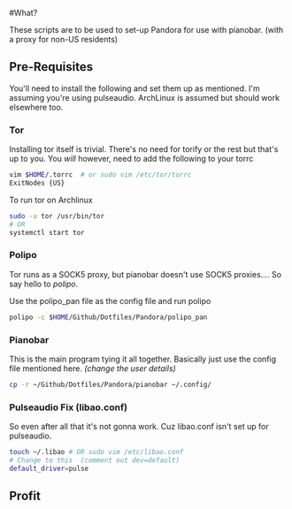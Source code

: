 #What?

These scripts are to be used to set-up Pandora for use with pianobar. (with a proxy for non-US residents)

## Pre-Requisites
You'll need to install the following and set them up as mentioned.
I'm assuming you're using pulseaudio.
ArchLinux is assumed but should work elsewhere too.

### Tor
Installing tor itself is trivial.
There's no need for torify or the rest but that's up to you.
You *will* however, need to add the following to your torrc

```bash
vim $HOME/.torrc  # or sudo vim /etc/tor/torrc
ExitNodes {US}
```

To run tor on Archlinux

```bash
sudo -u tor /usr/bin/tor
# OR
systemctl start tor
```

### Polipo
Tor runs as a SOCK5 proxy, but pianobar doesn't use SOCK5 proxies.... So say hello to *polipo*.

Use the polipo_pan file as the config file and run polipo

```bash
polipo -c $HOME/Github/Dotfiles/Pandora/polipo_pan
```

### Pianobar
This is the main program tying it all together. 
Basically just use the config file mentioned here. *(change the user details)*

```bash
cp -r ~/Github/Dotfiles/Pandora/pianobar ~/.config/
```

### Pulseaudio Fix (libao.conf)
So even after all that it's not gonna work.
Cuz libao.conf isn't set up for pulseaudio.

```bash
touch ~/.libao # OR sudo vim /etc/libao.conf
# Change to this  (comment out dev=default)
default_driver=pulse
```

## Profit